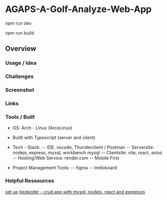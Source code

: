 # AGAPS-A-Golf-Analyze-Web-App

<!-- dev mode -->
npm run dev

<!-- compile ts to use on render.com -->
npm run build

## Overview

### Usage / Idea

### Challenges

### Screenshot

### Links

### Tools / Built
- OS: Arch - Linux (ArcoLinux)
- Bulilt with Typescript (server and client)
- Tech - Stack: 
    -- IDE: vscode, Thunderclient / Postman
    -- Serversite: nodejs, express, mysql, workbench mysql
    -- Clientsite: vite, react, axios
    -- Hosting/Web Service: render.com
    -- Mobile First

- Project Management Tools:
    -- figma
    -- trelloboard


### Helpful Ressources
[set up](https://www.pullrequest.com/blog/intro-to-using-typescript-in-a-nodejs-express-project/)
[bezkoder - crud app with mysql, nodejs, react and expressjs](https://www.bezkoder.com/react-node-express-mysql/)
